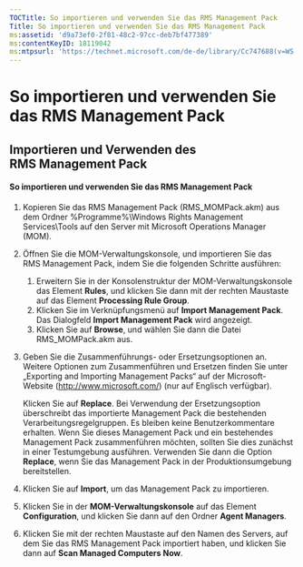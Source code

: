 ```yaml
---
TOCTitle: So importieren und verwenden Sie das RMS Management Pack
Title: So importieren und verwenden Sie das RMS Management Pack
ms:assetid: 'd9a73ef0-2f81-48c2-97cc-deb7bf477389'
ms:contentKeyID: 18119042
ms:mtpsurl: 'https://technet.microsoft.com/de-de/library/Cc747688(v=WS.10)'
---
```


So importieren und verwenden Sie das RMS Management Pack
========================================================

Importieren und Verwenden des RMS Management Pack
-------------------------------------------------

#### So importieren und verwenden Sie das RMS Management Pack

1.  Kopieren Sie das RMS Management Pack (RMS\_MOMPack.akm) aus dem Ordner %Programme%\\Windows Rights Management Services\\Tools auf den Server mit Microsoft Operations Manager (MOM).

2.  Öffnen Sie die MOM-Verwaltungskonsole, und importieren Sie das RMS Management Pack, indem Sie die folgenden Schritte ausführen:

    1.  Erweitern Sie in der Konsolenstruktur der MOM-Verwaltungskonsole das Element **Rules**, und klicken Sie dann mit der rechten Maustaste auf das Element **Processing Rule Group**.
    2.  Klicken Sie im Verknüpfungsmenü auf **Import Management Pack**. Das Dialogfeld **Import Management Pack** wird angezeigt.
    3.  Klicken Sie auf **Browse**, und wählen Sie dann die Datei RMS\_MOMPack.akm aus.

3.  Geben Sie die Zusammenführungs- oder Ersetzungsoptionen an. Weitere Optionen zum Zusammenführen und Ersetzen finden Sie unter „Exporting and Importing Management Packs“ auf der Microsoft-Website (http://www.microsoft.com/) (nur auf Englisch verfügbar).

    Klicken Sie auf **Replace**. Bei Verwendung der Ersetzungsoption überschreibt das importierte Management Pack die bestehenden Verarbeitungsregelgruppen. Es bleiben keine Benutzerkommentare erhalten. Wenn Sie dieses Management Pack und ein bestehendes Management Pack zusammenführen möchten, sollten Sie dies zunächst in einer Testumgebung ausführen. Verwenden Sie dann die Option **Replace**, wenn Sie das Management Pack in der Produktionsumgebung bereitstellen.

4.  Klicken Sie auf **Import**, um das Management Pack zu importieren.

5.  Klicken Sie in der **MOM-Verwaltungskonsole** auf das Element **Configuration**, und klicken Sie dann auf den Ordner **Agent Managers**.

6.  Klicken Sie mit der rechten Maustaste auf den Namen des Servers, auf dem Sie das RMS Management Pack importiert haben, und klicken Sie dann auf **Scan Managed Computers Now**.
